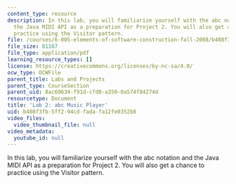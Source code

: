 ```yaml
---
content_type: resource
description: In this lab, you will familiarize yourself with the abc notation and
  the Java MIDI API as a preparation for Project 2. You will also get a chance to
  practice using the Visitor pattern.
file: /courses/6-005-elements-of-software-construction-fall-2008/b408f3fb5ff294cdfadafa12fe0352b8_MIT6_005f08_project02_lab.pdf
file_size: 81167
file_type: application/pdf
learning_resource_types: []
license: https://creativecommons.org/licenses/by-nc-sa/4.0/
ocw_type: OCWFile
parent_title: Labs and Projects
parent_type: CourseSection
parent_uid: 8ac69634-f91d-cfd0-a350-0a574f84274d
resourcetype: Document
title: 'Lab 2: abc Music Player'
uid: b408f3fb-5ff2-94cd-fada-fa12fe0352b8
video_files:
  video_thumbnail_file: null
video_metadata:
  youtube_id: null
---
```

In this lab, you will familiarize yourself with the abc notation and the Java MIDI API as a preparation for Project 2. You will also get a chance to practice using the Visitor pattern.